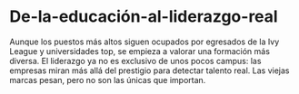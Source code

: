 # De-la-educación-al-liderazgo-real
Aunque los puestos más altos siguen ocupados por egresados de la Ivy League y universidades top, se empieza a valorar una formación más diversa. El liderazgo ya no es exclusivo de unos pocos campus: las empresas miran más allá del prestigio para detectar talento real. Las viejas marcas pesan, pero no son las únicas que importan.
